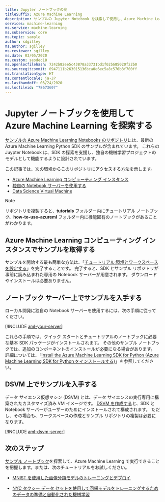 ```yaml
---
title: Jupyter ノートブックの例
titleSuffix: Azure Machine Learning
description: サンプルの Jupyter Notebook を検索して使用し、Azure Machine Learning Python SDK を探索します。
services: machine-learning
ms.service: machine-learning
ms.subservice: core
ms.topic: sample
author: sdgilley
ms.author: sgilley
ms.reviewer: sgilley
ms.date: 03/05/2020
ms.custom: seodec18
ms.openlocfilehash: 7242b82ee5c43878a33731bd1f02b685020f22b0
ms.sourcegitcommit: 0947111b263015136bca0e6ec5a8c570b3f700ff
ms.translationtype: HT
ms.contentlocale: ja-JP
ms.lasthandoff: 03/24/2020
ms.locfileid: "78673607"
---
```

# <a name="explore-azure-machine-learning-with-jupyter-notebooks"></a>Jupyter ノートブックを使用して Azure Machine Learning を探索する

[サンプルの Azure Machine Learning Notebooks のリポジトリ](https://github.com/azure/machinelearningnotebooks)には、最新の Azure Machine Learning Python SDK のサンプルが含まれています。 これらの Juypter Notebook は、SDK の探索を支援し、独自の機械学習プロジェクトのモデルとして機能するように設計されています。

この記事では、次の環境からこのリポジトリにアクセスする方法を示します。

- [Azure Machine Learning コンピューティング インスタンス](#notebookvm)
- [独自の Notebook サーバーを使用する](#byo)
- [Data Science Virtual Machine](#dsvm)

> [!NOTE]
> リポジトリを複製すると、**tutorials** フォルダー内にチュートリアル ノートブック、**how-to-use-azureml** フォルダー内に機能固有のノートブックがあることがわかります。

<a name="notebookvm"></a>
## <a name="get-samples-on-azure-machine-learning-compute-instance"></a>Azure Machine Learning コンピューティング インスタンスでサンプルを取得する

サンプルを開始する最も簡単な方法は、「[チュートリアル:環境とワークスペースを設定する](tutorial-1st-experiment-sdk-setup.md)」を完了することです。 完了すると、SDK とサンプル リポジトリが事前に読み込まれた専用の Notebook サーバーが用意されます。 ダウンロードやインストールは必要ありません。

<a name="byo"></a>

## <a name="get-samples-on-your-notebook-server"></a>ノートブック サーバー上でサンプルを入手する

ローカル開発に独自の Notebook サーバーを使用するには、次の手順に従ってください。

[!INCLUDE [aml-your-server](../../includes/aml-your-server.md)]

これらの手順では、クイック スタートとチュートリアルのノートブックに必要な基本 SDK パッケージがインストールされます。 その他のサンプル ノートブックでは、追加のコンポーネントのインストールが必要になる場合があります。 詳細については、「[Install the Azure Machine Learning SDK for Python (Azure Machine Learning SDK for Python をインストールする)](https://docs.microsoft.com/python/api/overview/azure/ml/install)」を参照してください。

<a name="dsvm"></a>
## <a name="get-samples-on-dsvm"></a>DSVM 上でサンプルを入手する

データ サイエンス仮想マシン (DSVM) とは、データ サイエンスの実行専用に構築されたカスタマイズ済み VM イメージです。 [DSVM を作成する](how-to-configure-environment.md#dsvm)と、SDK と Notebook サーバーがユーザーのためにインストールされて構成されます。 ただし、その場合も、ワークスペースの作成とサンプル リポジトリの複製は必要になります。

[!INCLUDE [aml-dsvm-server](../../includes/aml-dsvm-server.md)]

## <a name="next-steps"></a>次のステップ

[サンプル ノートブック](https://aka.ms/aml-notebooks)を探索して、Azure Machine Learning で実行できることを把握します。または、次のチュートリアルをお試しください。

- [MNIST を使用した画像分類モデルのトレーニングとデプロイ](tutorial-train-models-with-aml.md)

- [NYC タクシー データ セットを使用して回帰モデルをトレーニングするためのデータの準備と自動化された機械学習](tutorial-auto-train-models.md)
